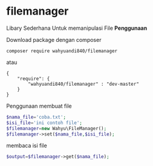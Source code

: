 # filemanager
Libary Sederhana Untuk memanipulasi File
**Penggunaan**

Download package dengan composer
```
composer require wahyuandi840/filemanager
```
atau
```
{
	"require": {
		"wahyuandi840/filemanager" : "dev-master"
	}
}
```
Penggunaan
membuat file
```php
$nama_file='coba.txt';
$isi_file='ini contoh file';
$filemanager=new Wahyu\FileManager();
$filemanager->set($nama_file,$isi_file);
```
membaca isi file
```php
$output=$filemanager->get($nama_file);
